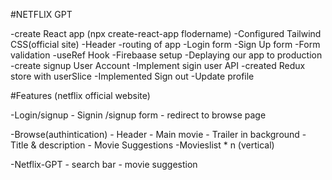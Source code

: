 #NETFLIX GPT

-create React app (npx create-react-app flodername)
-Configured Tailwind CSS(official site)
-Header 
-routing of app
-Login form
-Sign Up form
-Form validation
-useRef Hook
-Firebaase setup
-Deplaying our app to production
-create signup User Account
-Implement sigin user API
-created Redux store with userSlice
-Implemented Sign out
-Update profile




#Features (netflix official website)

-Login/signup
    - Signin /signup form
    - redirect to browse page

-Browse(authintication)
    - Header
    - Main movie
        - Trailer in background
        - Title &  description
        - Movie Suggestions
            -Movieslist * n (vertical)

-Netflix-GPT
    - search bar
    - movie suggestion